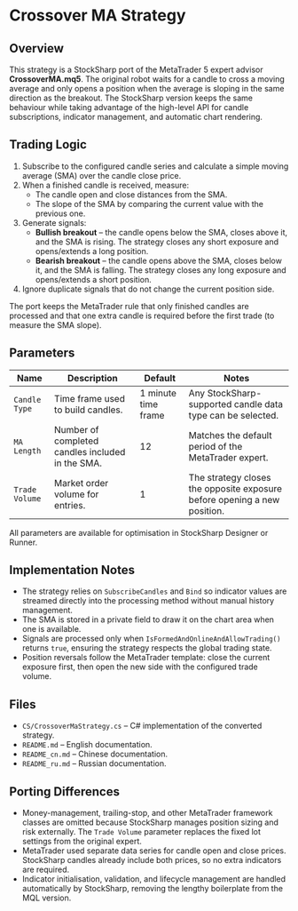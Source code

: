 # Crossover MA Strategy

## Overview

This strategy is a StockSharp port of the MetaTrader 5 expert advisor **CrossoverMA.mq5**. The original robot waits for a candle to cross a moving average and only opens a position when the average is sloping in the same direction as the breakout. The StockSharp version keeps the same behaviour while taking advantage of the high-level API for candle subscriptions, indicator management, and automatic chart rendering.

## Trading Logic

1. Subscribe to the configured candle series and calculate a simple moving average (SMA) over the candle close price.
2. When a finished candle is received, measure:
   - The candle open and close distances from the SMA.
   - The slope of the SMA by comparing the current value with the previous one.
3. Generate signals:
   - **Bullish breakout** – the candle opens below the SMA, closes above it, and the SMA is rising. The strategy closes any short exposure and opens/extends a long position.
   - **Bearish breakout** – the candle opens above the SMA, closes below it, and the SMA is falling. The strategy closes any long exposure and opens/extends a short position.
4. Ignore duplicate signals that do not change the current position side.

The port keeps the MetaTrader rule that only finished candles are processed and that one extra candle is required before the first trade (to measure the SMA slope).

## Parameters

| Name | Description | Default | Notes |
| ---- | ----------- | ------- | ----- |
| `Candle Type` | Time frame used to build candles. | 1 minute time frame | Any StockSharp-supported candle data type can be selected. |
| `MA Length` | Number of completed candles included in the SMA. | 12 | Matches the default period of the MetaTrader expert. |
| `Trade Volume` | Market order volume for entries. | 1 | The strategy closes the opposite exposure before opening a new position. |

All parameters are available for optimisation in StockSharp Designer or Runner.

## Implementation Notes

- The strategy relies on `SubscribeCandles` and `Bind` so indicator values are streamed directly into the processing method without manual history management.
- The SMA is stored in a private field to draw it on the chart area when one is available.
- Signals are processed only when `IsFormedAndOnlineAndAllowTrading()` returns `true`, ensuring the strategy respects the global trading state.
- Position reversals follow the MetaTrader template: close the current exposure first, then open the new side with the configured trade volume.

## Files

- `CS/CrossoverMaStrategy.cs` – C# implementation of the converted strategy.
- `README.md` – English documentation.
- `README_cn.md` – Chinese documentation.
- `README_ru.md` – Russian documentation.

## Porting Differences

- Money-management, trailing-stop, and other MetaTrader framework classes are omitted because StockSharp manages position sizing and risk externally. The `Trade Volume` parameter replaces the fixed lot settings from the original expert.
- MetaTrader used separate data series for candle open and close prices. StockSharp candles already include both prices, so no extra indicators are required.
- Indicator initialisation, validation, and lifecycle management are handled automatically by StockSharp, removing the lengthy boilerplate from the MQL version.
